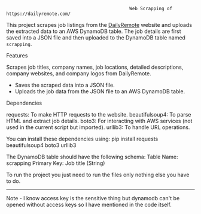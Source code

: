 
                                                  Web Scrapping of https://dailyremote.com/

This project scrapes job listings from the [DailyRemote](https://dailyremote.com/) website and uploads the extracted data to an AWS DynamoDB table. The job details are first saved into a JSON file and then uploaded to the DynamoDB table named `scrapping`.


Features

Scrapes job titles, company names, job locations, detailed descriptions, company websites, and company logos from DailyRemote.
- Saves the scraped data into a JSON file.
- Uploads the job data from the JSON file to an AWS DynamoDB table.

Dependencies

requests: To make HTTP requests to the website.
beautifulsoup4: To parse HTML and extract job details.
boto3: For interacting with AWS services (not used in the current script but imported).
urllib3: To handle URL operations.

You can install these dependencies using:
pip install requests beautifulsoup4 boto3 urllib3


The DynamoDB table should have the following schema:
Table Name: scrapping
Primary Key: Job title (String)

To run the project you just need to run the files only nothing else you have to do.
_____________________________________________________________________________________________________________________________________________________________________________________________________________

Note - I know access key is the sensitive thing but dynamodb can't be opened without access keys so I have mentioned in the code itself.


